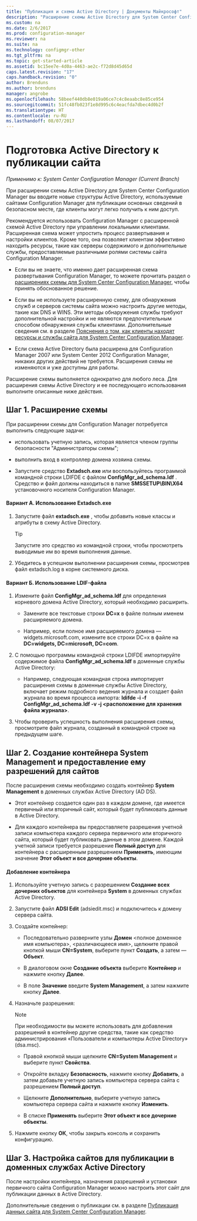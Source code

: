 ```yaml
---
title: "Публикация и схема Active Directory | Документы Майкрософт"
description: "Расширение схемы Active Directory для System Center Configuration Manager для упрощения процесса развертывания и настройки клиентов."
ms.custom: na
ms.date: 2/6/2017
ms.prod: configuration-manager
ms.reviewer: na
ms.suite: na
ms.technology: configmgr-other
ms.tgt_pltfrm: na
ms.topic: get-started-article
ms.assetid: bc15ee7e-4d0a-4463-ae2c-f72d8d45d65d
caps.latest.revision: "17"
caps.handback.revision: "0"
author: Brenduns
ms.author: brenduns
manager: angrobe
ms.openlocfilehash: 58beef440db8e019a06ce7c4c8eaabc8e85ce954
ms.sourcegitcommit: 51fc48fb023f1e8d995c6c4eacfda7dbec4d0b2f
ms.translationtype: HT
ms.contentlocale: ru-RU
ms.lasthandoff: 08/07/2017
---
```

# <a name="prepare-active-directory-for-site-publishing"></a>Подготовка Active Directory к публикации сайта

*Применимо к: System Center Configuration Manager (Current Branch)*

При расширении схемы Active Directory для System Center Configuration Manager вы вводите новые структуры Active Directory, используемые сайтами Configuration Manager для публикации основных сведений в безопасном месте, где клиенты могут легко получить к ним доступ.  

Рекомендуется использовать Configuration Manager с расширенной схемой Active Directory при управлении локальными клиентами. Расширенная схема может упростить процесс развертывания и настройки клиентов. Кроме того, она позволяет клиентам эффективно находить ресурсы, такие как серверы содержимого и дополнительные службы, предоставляемые различными ролями системы сайта Configuration Manager.  

-   Если вы не знаете, что именно дает расширенная схема развертывания Configuration Manager, то можете прочитать раздел о [расширениях схемы для System Center Configuration Manager](../../../core/plan-design/network/schema-extensions.md), чтобы принять обоснованное решение.  

-   Если вы не используете расширенную схему, для обнаружения служб и серверов системы сайта можно настроить другие методы, такие как DNS и WINS. Эти методы обнаружения службы требуют дополнительной настройки и не являются предпочтительным способом обнаружения службы клиентами. Дополнительные сведения см. в разделе [Пояснения о том, как клиенты находят ресурсы и службы сайта для System Center Configuration Manager](../../../core/plan-design/hierarchy/understand-how-clients-find-site-resources-and-services.md).  

-   Если схема Active Directory была расширена для Configuration Manager 2007 или System Center 2012 Configuration Manager, никаких других действий не требуется. Расширения схемы не изменяются и уже доступны для работы.  

Расширение схемы выполняется однократно для любого леса. Для расширения схемы Active Directory и ее последующего использования выполните описанные ниже действия.  

## <a name="step-1-extend-the-schema"></a>Шаг 1. Расширение схемы  
При расширении схемы для Configuration Manager потребуется выполнить следующие задачи:  

-   использовать учетную запись, которая является членом группы безопасности "Администраторы схемы";  

-   выполнить вход в контроллер домена хозяина схемы.  

-   Запустите средство **Extadsch.exe** или воспользуйтесь программой командной строки LDIFDE с файлом **ConfigMgr_ad_schema.ldf** . Средство и файл должны находиться в папке **SMSSETUP\BIN\X64** установочного носителя Configuration Manager.  

#### <a name="option-a-use-extadschexe"></a>Вариант А. Использование Extadsch.exe  

1.  Запустите файл **extadsch.exe** , чтобы добавить новые классы и атрибуты в схему Active Directory.  

    > [!TIP]  
    >  Запустите это средство из командной строки, чтобы просмотреть выводимые им во время выполнения данные.  

2.  Убедитесь в успешном выполнении расширения схемы, просмотрев файл extadsch.log в корне системного диска.  

#### <a name="option-b-use-the-ldif-file"></a>Вариант Б. Использование LDIF-файла  

1.  Измените файл **ConfigMgr_ad_schema.ldf** для определения корневого домена Active Directory, который необходимо расширить.  

    -   Замените все текстовые строки **DC=x** в файле полным именем расширяемого домена.  

    -   Например, если полное имя расширяемого домена — widgets.microsoft.com, измените все строки DC=x в файле на **DC=widgets, DC=microsoft, DC=com**.  

2.  С помощью программы командной строки LDIFDE импортируйте содержимое файла **ConfigMgr_ad_schema.ldf** в доменные службы Active Directory:  

    -   Например, следующая командная строка импортирует расширения схемы в доменные службы Active Directory, включает режим подробного ведения журнала и создает файл журнала во время процесса импорта: **ldifde -i -f ConfigMgr_ad_schema.ldf -v -j &lt;расположение для хранения файла журнала\>**.  

3.  Чтобы проверить успешность выполнения расширения схемы, просмотрите файл журнала, созданный в командной строке на предыдущем шаге.  

## <a name="step-2--create-the-system-management-container-and-grant-sites-permissions-to-the-container"></a>Шаг 2.  Создание контейнера System Management и предоставление ему разрешений для сайтов  
 После расширения схемы необходимо создать контейнер **System Management** в доменных службах Active Directory (AD DS).  

-   Этот контейнер создается один раз в каждом домене, где имеется первичный или вторичный сайт, который будет публиковать данные в Active Directory.  

-   Для каждого контейнера вы предоставляете разрешения учетной записи компьютера каждого сервера первичного или вторичного сайта, который будет публиковать данные в этом домене. Каждой учетной записи требуется разрешение **Полный доступ** для контейнера с расширенным разрешением **Применять**, имеющим значение **Этот объект и все дочерние объекты**.  

#### <a name="to-add-the-container"></a>Добавление контейнера  

1.  Используйте учетную запись с разрешением **Создание всех дочерних объектов** для контейнера **System** в доменных службах Active Directory.  

2.  Запустите файл **ADSI Edit** (adsiedit.msc) и подключитесь к домену сервера сайта.  

3.  Создайте контейнер:  

    -   Последовательно разверните узлы **Домен** &lt;полное доменное имя компьютера\>, &lt;различающееся имя\>, щелкните правой кнопкой мыши **CN=System**, выберите пункт **Создать**, а затем — **Объект**.  

    -   В диалоговом окне **Создание объекта** выберите **Контейнер** и нажмите кнопку **Далее**.  

    -   В поле **Значение** введите **System Management**, а затем нажмите кнопку **Далее**.  

4.  Назначьте разрешения:  

    > [!NOTE]  
    >  При необходимости вы можете использовать для добавления разрешений в контейнер другие средства, такие как средство администрирования «Пользователи и компьютеры Active Directory» (dsa.msc).  

    -   Правой кнопкой мыши щелкните **CN=System Management** и выберите пункт **Свойства**.  

    -   Откройте вкладку **Безопасность**, нажмите кнопку **Добавить**, а затем добавьте учетную запись компьютера сервера сайта с разрешением **Полный доступ**.  

    -   Щелкните **Дополнительно**, выберите учетную запись компьютера сервера сайта и нажмите кнопку **Изменить**.  

    -   В списке **Применять** выберите **Этот объект и все дочерние объекты**.  

5.  Нажмите кнопку **ОК**, чтобы закрыть консоль и сохранить конфигурацию.  

## <a name="step-3-set-up-sites-to-publish-to-active-directory-domain-services"></a>Шаг 3. Настройка сайтов для публикации в доменных службах Active Directory  
 После настройки контейнера, назначения разрешений и установки первичного сайта Configuration Manager можно настроить этот сайт для публикации данных в Active Directory.  

 Дополнительные сведения о публикации см. в разделе [Публикация данных сайта для System Center Configuration Manager](../../../core/servers/deploy/configure/publish-site-data.md).  
